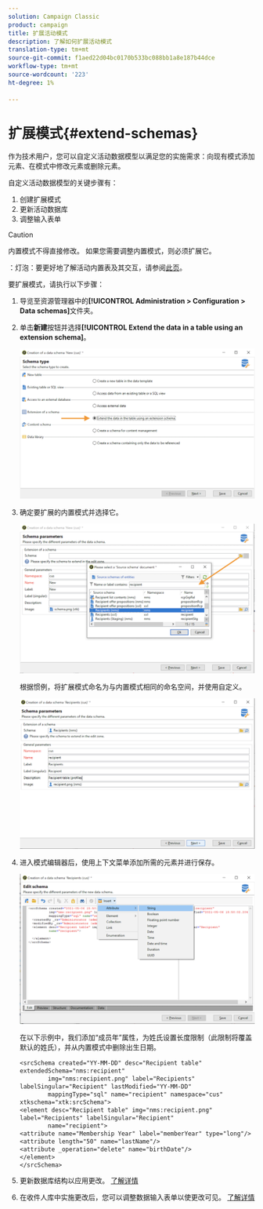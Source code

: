 ```yaml
---
solution: Campaign Classic
product: campaign
title: 扩展活动模式
description: 了解如何扩展活动模式
translation-type: tm+mt
source-git-commit: f1aed22d04bc0170b533bc088bb1a8e187b44dce
workflow-type: tm+mt
source-wordcount: '223'
ht-degree: 1%

---
```


# 扩展模式{#extend-schemas}

作为技术用户，您可以自定义活动数据模型以满足您的实施需求：向现有模式添加元素、在模式中修改元素或删除元素。

自定义活动数据模型的关键步骤有：

1. 创建扩展模式
1. 更新活动数据库
1. 调整输入表单

>[!CAUTION]
>内置模式不得直接修改。 如果您需要调整内置模式，则必须扩展它。

：灯泡：要更好地了解活动内置表及其交互，请参阅[此页](datamodel.md)。

要扩展模式，请执行以下步骤：

1. 导览至资源管理器中的&#x200B;**[!UICONTROL Administration > Configuration > Data schemas]**&#x200B;文件夹。
1. 单击&#x200B;**新建**&#x200B;按钮并选择&#x200B;**[!UICONTROL Extend the data in a table using an extension schema]**。

   ![](assets/extend-schema-option.png)

1. 确定要扩展的内置模式并选择它。

   ![](assets/extend-schema-select.png)

   根据惯例，将扩展模式命名为与内置模式相同的命名空间，并使用自定义。

   ![](assets/extend-schema-validate.png)

1. 进入模式编辑器后，使用上下文菜单添加所需的元素并进行保存。

   ![](assets/extend-schema-edit.png)

   在以下示例中，我们添加“成员年”属性，为姓氏设置长度限制（此限制将覆盖默认的姓氏），并从内置模式中删除出生日期。

   ```
   <srcSchema created="YY-MM-DD" desc="Recipient table" extendedSchema="nms:recipient"
           img="nms:recipient.png" label="Recipients" labelSingular="Recipient" lastModified="YY-MM-DD"
           mappingType="sql" name="recipient" namespace="cus" xtkschema="xtk:srcSchema">
   <element desc="Recipient table" img="nms:recipient.png" label="Recipients" labelSingular="Recipient"
           name="recipient">
   <attribute name="Membership Year" label="memberYear" type="long"/>
   <attribute length="50" name="lastName"/>
   <attribute _operation="delete" name="birthDate"/>
   </element>
   </srcSchema> 
   ```

1. 更新数据库结构以应用更改。 [了解详情](update-database-structure.md)
1. 在收件人库中实施更改后，您可以调整数据输入表单以使更改可见。 [了解详情](forms.md)